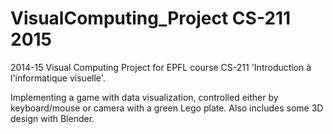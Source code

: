 # VisualComputing_Project CS-211 2015
2014-15 Visual Computing Project for EPFL course CS-211 'Introduction à l'informatique visuelle'.

Implementing a game with data visualization, controlled either by keyboard/mouse or camera with a green Lego plate. Also includes some 3D design with Blender.

